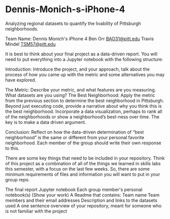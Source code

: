 # Dennis-Monich-s-iPhone-4
Analyzing regional datasets to quantify the livability of Pittsburgh neighborhoods.

Team Name: Dennis Monich's iPhone 4
Ben Orr BAO31@pitt.edu
Travis Mindel TSM57@pitt.edu

It is best to think about your final project as a data-driven report. You will need to put everything into a Jupyter notebook with the following structure:

Introduction: Introduce the project, and your approach, talk about the process of how you came up with the metric and some alternatives you may have explored.


The Metric: Describe your metric, and what features are you measuring. What datasets are you using?
The Best Neighborhood: Apply the metric from the previous section to determine the best neighborhood in Pittsburgh. Beyond just executing code, provide a narrative about why you think this is the best neighborhood. Incorporate a data visualization, perhaps to rank all of the neighborhoods or show a neighborhood’s best-ness over time. The key is to make a data driven argument.


Conclusion: Reflect on how the data-driven determination of “best neighborhood” is the same or different from your personal favorite neighborhood. Each member of the group should write their own response to this.


There are some key things that need to be included in your repository. Think of this project as a combination of all of the things we learned in skills labs this semester, with a focus on the last few weeks. So, there are some minimum requirements of files and information you will want to put in your group repo.

The final report Jupyter notebook
Each group member's personal notebook(s) (Show your work)
A Readme that contains:
Team name
Team members and their email addresses
Description and links to the datasets used
A one sentence overview of your repository, meant for someone who is not familiar with the project
